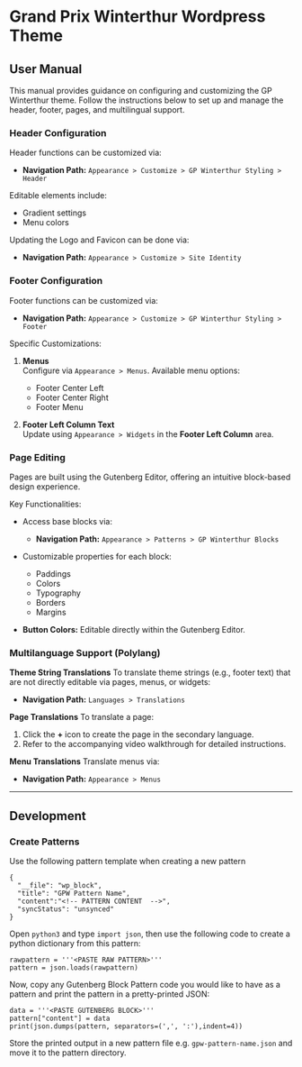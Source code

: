 # Grand Prix Winterthur Wordpress Theme

## User Manual

This manual provides guidance on configuring and customizing the GP Winterthur theme. Follow the instructions below to set up and manage the header, footer, pages, and multilingual support.

### Header Configuration

Header functions can be customized via:

- **Navigation Path:** `Appearance > Customize > GP Winterthur Styling > Header`

Editable elements include:

- Gradient settings
- Menu colors

Updating the Logo and Favicon can be done via:

- **Navigation Path:** `Appearance > Customize > Site Identity`


### Footer Configuration

Footer functions can be customized via:

- **Navigation Path:** `Appearance > Customize > GP Winterthur Styling > Footer`

Specific Customizations:
1. **Menus**  
   Configure via `Appearance > Menus`. Available menu options:
   - Footer Center Left
   - Footer Center Right
   - Footer Menu

2. **Footer Left Column Text**  
   Update using `Appearance > Widgets` in the **Footer Left Column** area.


### Page Editing

Pages are built using the Gutenberg Editor, offering an intuitive block-based design experience.

Key Functionalities:
- Access base blocks via:
  - **Navigation Path:** `Appearance > Patterns > GP Winterthur Blocks`

- Customizable properties for each block:
  - Paddings
  - Colors
  - Typography
  - Borders
  - Margins

- **Button Colors:** Editable directly within the Gutenberg Editor.


### Multilanguage Support (Polylang)

**Theme String Translations**
To translate theme strings (e.g., footer text) that are not directly editable via pages, menus, or widgets:
- **Navigation Path:** `Languages > Translations`

**Page Translations**
To translate a page:
1. Click the **+** icon to create the page in the secondary language.
2. Refer to the accompanying video walkthrough for detailed instructions.

**Menu Translations**
Translate menus via:
- **Navigation Path:** `Appearance > Menus`

---

## Development

### Create Patterns

Use the following pattern template when creating a new pattern

```
{
  "__file": "wp_block",
  "title": "GPW Pattern Name",
  "content":"<!-- PATTERN CONTENT  -->",
  "syncStatus": "unsynced"
}
```

Open `python3` and type `import json`, then use the following code to create a python dictionary from this pattern:
```
rawpattern = '''<PASTE RAW PATTERN>'''
pattern = json.loads(rawpattern)
```

Now, copy any Gutenberg Block Pattern code you would like to have as a pattern and print the pattern in a pretty-printed JSON:
```
data = '''<PASTE GUTENBERG BLOCK>'''
pattern["content"] = data
print(json.dumps(pattern, separators=(',', ':'),indent=4))
```

Store the printed output in a new pattern file e.g. `gpw-pattern-name.json` and move it to the pattern directory.

